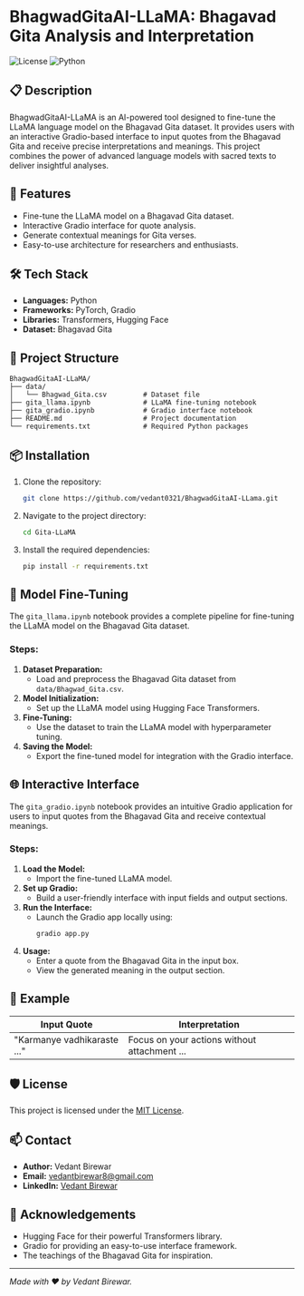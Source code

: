 # BhagwadGitaAI-LLaMA: Bhagavad Gita Analysis and Interpretation

![License](https://img.shields.io/badge/license-MIT-blue.svg) ![Python](https://img.shields.io/badge/python-3.8%2B-brightgreen)

## 📋 Description
 BhagwadGitaAI-LLaMA is an AI-powered tool designed to fine-tune the LLaMA language model on the Bhagavad Gita dataset. It provides users with an interactive Gradio-based interface to input quotes from the Bhagavad Gita and receive precise interpretations and meanings. This project combines the power of advanced language models with sacred texts to deliver insightful analyses.

## 🚀 Features
- Fine-tune the LLaMA model on a Bhagavad Gita dataset.
- Interactive Gradio interface for quote analysis.
- Generate contextual meanings for Gita verses.
- Easy-to-use architecture for researchers and enthusiasts.

## 🛠️ Tech Stack
- **Languages:** Python
- **Frameworks:** PyTorch, Gradio
- **Libraries:** Transformers, Hugging Face
- **Dataset:** Bhagavad Gita

## 📂 Project Structure
```
BhagwadGitaAI-LLaMA/
├── data/
│   └── Bhagwad_Gita.csv         # Dataset file
├── gita_llama.ipynb             # LLaMA fine-tuning notebook
├── gita_gradio.ipynb            # Gradio interface notebook
├── README.md                    # Project documentation
└── requirements.txt             # Required Python packages
```

## 📦 Installation
1. Clone the repository:
   ```bash
   git clone https://github.com/vedant0321/BhagwadGitaAI-LLama.git
   ```
2. Navigate to the project directory:
   ```bash
   cd Gita-LLaMA
   ```
3. Install the required dependencies:
   ```bash
   pip install -r requirements.txt
   ```

## 🧠 Model Fine-Tuning
The `gita_llama.ipynb` notebook provides a complete pipeline for fine-tuning the LLaMA model on the Bhagavad Gita dataset.

### Steps:
1. **Dataset Preparation:**
   - Load and preprocess the Bhagavad Gita dataset from `data/Bhagwad_Gita.csv`.
2. **Model Initialization:**
   - Set up the LLaMA model using Hugging Face Transformers.
3. **Fine-Tuning:**
   - Use the dataset to train the LLaMA model with hyperparameter tuning.
4. **Saving the Model:**
   - Export the fine-tuned model for integration with the Gradio interface.

## 🌐 Interactive Interface
The `gita_gradio.ipynb` notebook provides an intuitive Gradio application for users to input quotes from the Bhagavad Gita and receive contextual meanings.

### Steps:
1. **Load the Model:**
   - Import the fine-tuned LLaMA model.
2. **Set up Gradio:**
   - Build a user-friendly interface with input fields and output sections.
3. **Run the Interface:**
   - Launch the Gradio app locally using:
     ```bash
     gradio app.py
     ```
4. **Usage:**
   - Enter a quote from the Bhagavad Gita in the input box.
   - View the generated meaning in the output section.

## 📖 Example
| Input Quote                   | Interpretation                                  |
|-------------------------------|-----------------------------------------------|
| "Karmanye vadhikaraste ..."  | Focus on your actions without attachment ... |


## 🛡️ License
This project is licensed under the [MIT License](LICENSE).

## 📫 Contact
- **Author:** Vedant Birewar
- **Email:** vedantbirewar8@gmail.com
- **LinkedIn:** [Vedant Birewar](https://www.linkedin.com/in/vedant-birewar-85438724b/)

## 🌟 Acknowledgements
- Hugging Face for their powerful Transformers library.
- Gradio for providing an easy-to-use interface framework.
- The teachings of the Bhagavad Gita for inspiration.

---

*Made with ❤️ by Vedant Birewar.*

